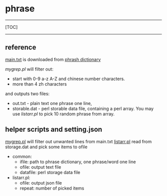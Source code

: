 # phrase

---

[TOC]

---

## reference

[main.txt](./main.txt) is downloaded from [phrash dictionary](https://github.com/samejack/sc-dictionary)

*mygrep.pl* will filter out:
  * start with 0-9 a-z A-Z and chinese number characters.
  * more than 4 zh characters

and outputs two files:
  * out.txt - plain text one phrase one line,
  * storable.dat - perl storable data file, containing a perl array. You may use
  *listarr.pl* to pick 10 random phrase from array.

## helper scripts and setting.json

[mygrep.pl](./mygrep.pl) will filter out unwanted lines from main.txt
[listarr.pl](./listarr.pl) read from storage.dat and pick some items to ofile

* common:
    * ifile: path to phrase dictionary, one phrase/word one line
    * ofile: output text file
    * datafile: perl storage data file
* listarr.pl:
    * ofile: output json file
    * repeat: number of picked items

